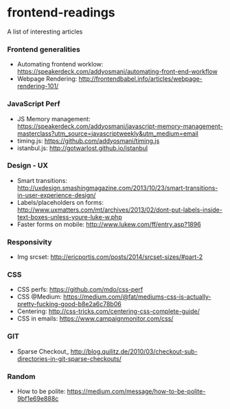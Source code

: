 frontend-readings
=================

A list of interesting articles


### Frontend generalities

- Automating frontend worklow: https://speakerdeck.com/addyosmani/automating-front-end-workflow
- Webpage Rendering: http://frontendbabel.info/articles/webpage-rendering-101/
 

### JavaScript Perf
- JS Memory management: https://speakerdeck.com/addyosmani/javascript-memory-management-masterclass?utm_source=javascriptweekly&utm_medium=email
- timing.js: https://github.com/addyosmani/timing.js
- istanbul.js: http://gotwarlost.github.io/istanbul


### Design - UX

- Smart transitions: http://uxdesign.smashingmagazine.com/2013/10/23/smart-transitions-in-user-experience-design/
- Labels/placeholders on forms: http://www.uxmatters.com/mt/archives/2013/02/dont-put-labels-inside-text-boxes-unless-youre-luke-w.php
- Faster forms on mobile: http://www.lukew.com/ff/entry.asp?1896

### Responsivity
- Img srcset: http://ericportis.com/posts/2014/srcset-sizes/#part-2

### CSS

- CSS perfs: https://github.com/mdo/css-perf
- CSS @Medium: https://medium.com/@fat/mediums-css-is-actually-pretty-fucking-good-b8e2a6c78b06
- Centering: http://css-tricks.com/centering-css-complete-guide/
- CSS in emails: https://www.campaignmonitor.com/css/


### GIT
- Sparse Checkout_ http://blog.quilitz.de/2010/03/checkout-sub-directories-in-git-sparse-checkouts/


### Random
- How to be polite: https://medium.com/message/how-to-be-polite-9bf1e69e888c
